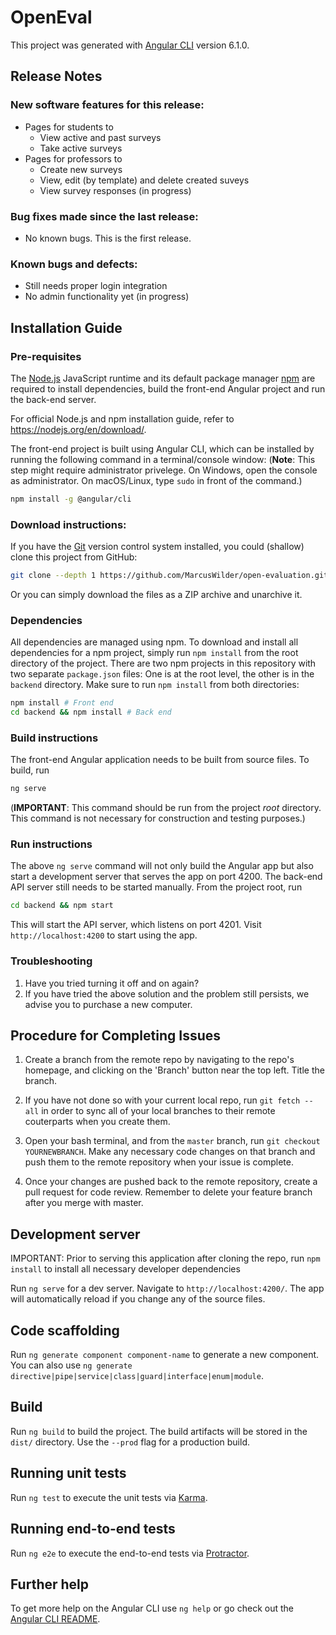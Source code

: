 # OpenEval

This project was generated with [Angular CLI](https://github.com/angular/angular-cli) version 6.1.0.

## Release Notes
### New software features for this release:
  - Pages for students to
    - View active and past surveys
    - Take active surveys
  - Pages for professors to
    - Create new surveys
    - View, edit (by template) and delete created suveys
    - View survey responses (in progress)
### Bug fixes made since the last release:
  - No known bugs. This is the first release.
### Known bugs and defects:
  - Still needs proper login integration
  - No admin functionality yet (in progress)

## Installation Guide  
### Pre-requisites
The [Node.js](https://nodejs.org/en/) JavaScript runtime and its default package manager [npm](https://www.npmjs.com/) are required to install dependencies, build the front-end Angular project and run the back-end server.

For official Node.js and npm installation guide, refer to https://nodejs.org/en/download/.

The front-end project is built using Angular CLI, which can be installed by running the following command in a terminal/console window: (**Note**: This step might require administrator privelege. On Windows, open the console as administrator. On macOS/Linux, type `sudo` in front of the command.)
```bash
npm install -g @angular/cli
```

### Download instructions:
If you have the [Git](https://git-scm.com) version control system installed, you could (shallow) clone this project from GitHub:
```bash
git clone --depth 1 https://github.com/MarcusWilder/open-evaluation.git
```
Or you can simply download the files as a ZIP archive and unarchive it.

### Dependencies 
All dependencies are managed using npm. To download and install all dependencies for a npm project, simply run `npm install` from the root directory of the project.
There are two npm projects in this repository with two separate `package.json` files: One is at the root level, the other is in the `backend` directory.
Make sure to run `npm install` from both directories:
```bash
npm install # Front end
cd backend && npm install # Back end
```
### Build instructions
The front-end Angular application needs to be built from source files. To build, run
```bash
ng serve
```
(**IMPORTANT**: This command should be run from the project *root* directory. This command is not necessary for construction and testing purposes.)

### Run instructions
The above `ng serve` command will not only build the Angular app but also start a development server that serves the app on port 4200. The back-end API server still needs to be started manually. From the project root, run
```bash
cd backend && npm start
```
This will start the API server, which listens on port 4201. Visit `http://localhost:4200` to start using the app.

### Troubleshooting
1. Have you tried turning it off and on again?
2. If you have tried the above solution and the problem still persists, we advise you to purchase a new computer.

## Procedure for Completing Issues

1) Create a branch from the remote repo by navigating to the repo's homepage, and clicking on the 'Branch' button near the top left. Title the branch.

2) If you have not done so with your current local repo, run `git fetch --all` in order to sync all of your local branches to their remote couterparts when you create them.

3) Open your bash terminal, and from the `master` branch, run `git checkout YOURNEWBRANCH`. Make any necessary code changes on that branch and push them to the remote repository when your issue is complete.

4) Once your changes are pushed back to the remote repository, create a pull request for code review. Remember to delete your feature branch after you merge with master.

## Development server

IMPORTANT: Prior to serving this application after cloning the repo, run `npm install` to install all necessary developer dependencies

Run `ng serve` for a dev server. Navigate to `http://localhost:4200/`. The app will automatically reload if you change any of the source files.

## Code scaffolding

Run `ng generate component component-name` to generate a new component. You can also use `ng generate directive|pipe|service|class|guard|interface|enum|module`.

## Build

Run `ng build` to build the project. The build artifacts will be stored in the `dist/` directory. Use the `--prod` flag for a production build.

## Running unit tests

Run `ng test` to execute the unit tests via [Karma](https://karma-runner.github.io).

## Running end-to-end tests

Run `ng e2e` to execute the end-to-end tests via [Protractor](http://www.protractortest.org/).

## Further help

To get more help on the Angular CLI use `ng help` or go check out the [Angular CLI README](https://github.com/angular/angular-cli/blob/master/README.md).
